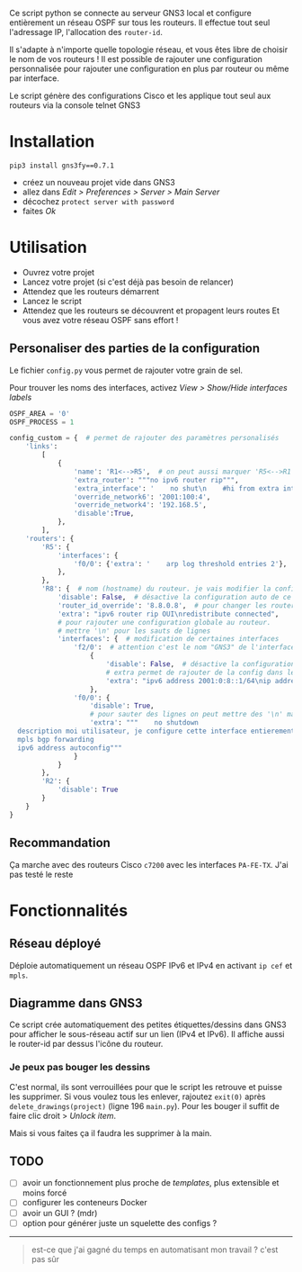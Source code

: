 Ce script python se connecte au serveur GNS3 local et configure entièrement 
un réseau OSPF sur tous les routeurs. Il effectue tout seul l'adressage IP, l'allocation
des ``router-id``. 

Il s'adapte à n'importe quelle topologie réseau,
et vous êtes libre de choisir le nom de vos routeurs ! 
Il est possible de rajouter une configuration personnalisée pour rajouter une configuration
en plus par routeur ou même par interface.

Le script génère des configurations Cisco et les applique tout seul aux routeurs via la 
console telnet GNS3
# Installation
```
pip3 install gns3fy==0.7.1
```
* créez un nouveau projet vide dans GNS3
* allez dans *Edit > Preferences > Server > Main Server*
* décochez `protect server with password`
* faites *Ok*

# Utilisation
* Ouvrez votre projet
* Lancez votre projet (si c'est déjà pas besoin de relancer)
* Attendez que les routeurs démarrent
* Lancez le script
* Attendez que les routeurs se découvrent et propagent leurs routes
Et vous avez votre réseau OSPF sans effort !

## Personaliser des parties de la configuration
Le fichier `config.py` vous permet de rajouter votre grain de sel.

Pour trouver les noms des interfaces, activez *View > Show/Hide interfaces labels*
```python
OSPF_AREA = '0'
OSPF_PROCESS = 1

config_custom = {  # permet de rajouter des paramètres personalisés
    'links':
        [
            {
                'name': 'R1<-->R5',  # on peut aussi marquer 'R5<-->R1'
                'extra_router': """no ipv6 router rip""",
                'extra_interface': '    no shut\n    #hi from extra int link',
                'override_network6': '2001:100:4',
                'override_network4': '192.168.5',
                'disable':True,
            },
        ],
    'routers': {
        'R5': {
            'interfaces': {
                'f0/0': {'extra': '    arp log threshold entries 2'},
            },
        },
        'R8': {  # nom (hostname) du routeur. je vais modifier la configuration du routeur R8 ici
            'disable': False,  # désactive la configuration auto de ce routeur
            'router_id_override': '8.8.0.8',  # pour changer les router-id à la main
            'extra': "ipv6 router rip OUI\nredistribute connected",
            # pour rajouter une configuration globale au routeur.
            # mettre '\n' pour les sauts de lignes
            'interfaces': {  # modification de certaines interfaces
                'f2/0':  # attention c'est le nom "GNS3" de l'interface (aussi affiché dans le panneau "Topology Summary" à droite
                    {
                        'disable': False,  # désactive la configuration automatique de cette interface
                        # extra permet de rajouter de la config dans le contexte d'une interface même si la conf auto est désactivée
                        'extra': "ipv6 address 2001:0:8::1/64\nip address 10.8.0.1 255.255.255.0 secondary"
                    },
                'f0/0': {
                    'disable': True,
                    # pour sauter des lignes on peut mettre des '\n' mais aussi passer en mode triple-guillemets (verbatim)
                    'extra': """    no shutdown
  description moi utilisateur, je configure cette interface entierement a la main
  mpls bgp forwarding
  ipv6 address autoconfig"""
                }
            }
        },
        'R2': {
            'disable': True
        }
    }
}

```

## Recommandation
Ça marche avec des routeurs Cisco `c7200` avec les interfaces `PA-FE-TX`. J'ai pas testé le reste

# Fonctionnalités
## Réseau déployé
Déploie automatiquement un réseau OSPF IPv6 et IPv4 en activant ``ip cef`` et `mpls`.

## Diagramme dans GNS3
Ce script crée automatiquement des petites étiquettes/dessins dans GNS3 pour afficher le
sous-réseau actif sur un lien (IPv4 et IPv6).
Il affiche aussi le router-id par dessus l'icône du routeur.
### Je peux pas bouger les dessins
C'est normal, ils sont verrouillées pour que le script les retrouve et puisse les supprimer.
Si vous voulez tous les enlever, rajoutez ``exit(0)`` après `delete_drawings(project)` (ligne 196 `main.py`). Pour les bouger il suffit de faire clic droit > *Unlock item*.

Mais si vous faites ça il faudra les supprimer à la main.

## TODO
 * [ ] avoir un fonctionnement plus proche de *templates*, plus extensible et moins forcé
 * [ ] configurer les conteneurs Docker
 * [ ] avoir un GUI ? (mdr)
 * [ ] option pour générer juste un squelette des configs ?

----
> est-ce que j'ai gagné du temps en automatisant mon travail ? c'est pas sûr